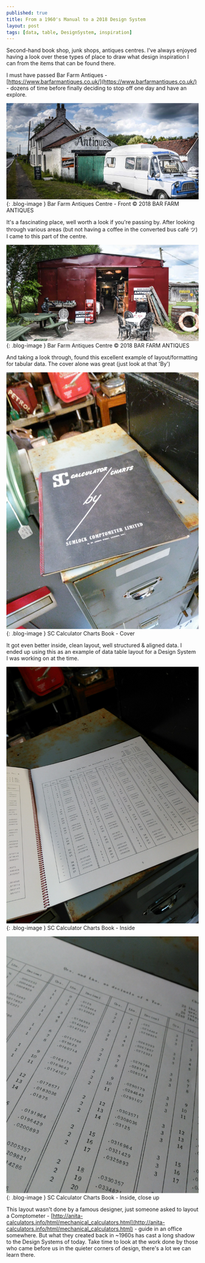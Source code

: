 ```yaml
---
published: true
title: From a 1960's Manual to a 2018 Design System
layout: post
tags: [data, table, DesignSystem, inspiration]
---
```

Second-hand book shop, junk shops, antiques centres. I've always enjoyed having a look over these types of place to draw what design inspiration I can from the items that can be found there.

I must have passed Bar Farm Antiques - [https://www.barfarmantiques.co.uk/](https://www.barfarmantiques.co.uk/) - dozens of time before finally deciding to stop off one day and have an explore.

![Bar Farm Antiques Centre - Front © 2018 BAR FARM ANTIQUES](https://raw.githubusercontent.com/whitingx/whitingx.github.io/master/_posts/images/bar-farm-front.jpg "Bar Farm Antiques Centre - Front © 2018 BAR FARM ANTIQUES"){: .blog-image }
<span class="blog-image-caption">Bar Farm Antiques Centre - Front © 2018 BAR FARM ANTIQUES</span>

It's a fascinating place, well worth a look if you're passing by. After looking through various areas (but not having a coffee in the converted bus café ツ) I came to this part of the centre.

![Bar Farm Antiques Centre © 2018 BAR FARM ANTIQUES](https://raw.githubusercontent.com/whitingx/whitingx.github.io/master/_posts/images/bar-farm-shack.jpg "Bar Farm Antiques Centre © 2018 BAR FARM ANTIQUES"){: .blog-image }
<span class="blog-image-caption">Bar Farm Antiques Centre © 2018 BAR FARM ANTIQUES</span>

And taking a look through, found this excellent example of layout/formatting for tabular data. The cover alone was great (just look at that 'By')

![SC Calculator Charts Book - Cover](https://raw.githubusercontent.com/whitingx/whitingx.github.io/master/_posts/images/sc-calc-chart-front.jpg "SC Calculator Charts Book - Cover"){: .blog-image }
<span class="blog-image-caption">SC Calculator Charts Book - Cover</span>

It got even better inside, clean layout, well structured & aligned data. I ended up using this as an example of data table layout for a Design System I was working on at the time.

![SC Calculator Charts Book - Inside](https://raw.githubusercontent.com/whitingx/whitingx.github.io/master/_posts/images/sc-calc-chart-inside.jpg "SC Calculator Charts Book - Inside"){: .blog-image }
<span class="blog-image-caption">SC Calculator Charts Book - Inside</span>

![SC Calculator Charts Book - Inside, close up](https://raw.githubusercontent.com/whitingx/whitingx.github.io/master/_posts/images/sc-calc-chart-close.jpg "SC Calculator Charts Book - Inside, close up"){: .blog-image }
<span class="blog-image-caption">SC Calculator Charts Book - Inside, close up</span>

This layout wasn't done by a famous designer, just someone asked to layout a Comptometer - [http://anita-calculators.info/html/mechanical_calculators.html](http://anita-calculators.info/html/mechanical_calculators.html) - guide in an office somewhere. But what they created back in ~1960s has cast a long shadow to the Design Systems of today. Take time to look at the work done by those who came before us in the quieter corners of design, there's a lot we can learn there.